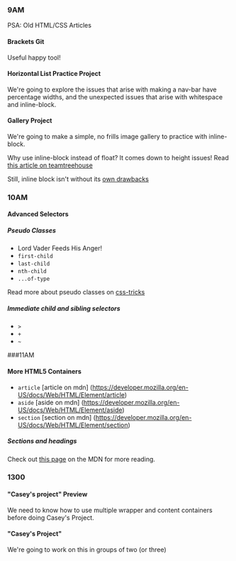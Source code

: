 ### 9AM

PSA: Old HTML/CSS Articles

#### Brackets Git
Useful happy tool!

#### Horizontal List Practice Project
We're going to explore the issues that arise with making a nav-bar have percentage widths, and the unexpected issues that arise with whitespace and inline-block.


#### Gallery Project
We're going to make a simple, no frills image gallery to practice with inline-block.

Why use inline-block instead of float? It comes down to height issues! Read [this article on teamtreehouse](http://blog.teamtreehouse.com/using-inline-block-to-display-a-product-grid-view)

Still, inline block isn't without its [own drawbacks](http://stackoverflow.com/questions/14127150/why-bootstrap-uses-floats-on-span-instead-of-display-inline-block)

### 10AM
#### Advanced Selectors
##### Pseudo Classes
* Lord Vader Feeds His Anger!
* `first-child`
* `last-child`
* `nth-child`
* `...of-type`

Read more about pseudo classes on [css-tricks](http://css-tricks.com/pseudo-class-selectors/)

##### Immediate child and sibling selectors

* `>`
* `+`
* `~`

###11AM
#### More HTML5 Containers

* `article` [article on mdn] (https://developer.mozilla.org/en-US/docs/Web/HTML/Element/article)
* `aside` [aside on mdn] (https://developer.mozilla.org/en-US/docs/Web/HTML/Element/aside)
* `section` [section on mdn] (https://developer.mozilla.org/en-US/docs/Web/HTML/Element/section)

##### Sections and headings

Check out [this page](https://developer.mozilla.org/en-US/docs/Web/Guide/HTML/Sections_and_Outlines_of_an_HTML5_document) on the MDN for more reading.

### 1300
#### "Casey's project" Preview
We need to know how to use multiple wrapper and content containers before doing Casey's Project.

#### "Casey's Project"
We're going to work on this in groups of two (or three)

